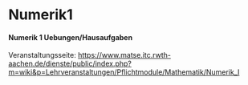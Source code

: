 # Numerik1
#### Numerik 1 Uebungen/Hausaufgaben

Veranstaltungsseite: https://www.matse.itc.rwth-aachen.de/dienste/public/index.php?m=wiki&p=Lehrveranstaltungen/Pflichtmodule/Mathematik/Numerik_I
